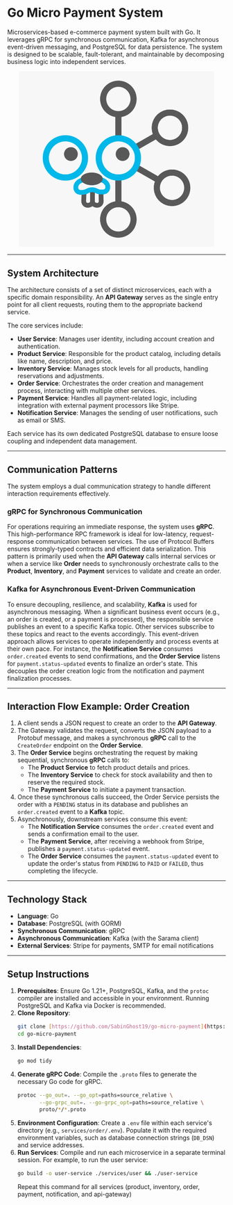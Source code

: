 # Go Micro Payment System

 Microservices-based e-commerce payment system built with Go. It leverages gRPC for synchronous communication, Kafka for asynchronous event-driven messaging, and PostgreSQL for data persistence. The system is designed to be scalable, fault-tolerant, and maintainable by decomposing business logic into independent services.

<p align="center">
    <img src="./docs/assets/wall.webp" alt="wall" width="450">
</p>

---

## System Architecture

The architecture consists of a set of distinct microservices, each with a specific domain responsibility. An **API Gateway** serves as the single entry point for all client requests, routing them to the appropriate backend service.

The core services include:
* **User Service**: Manages user identity, including account creation and authentication.
* **Product Service**: Responsible for the product catalog, including details like name, description, and price.
* **Inventory Service**: Manages stock levels for all products, handling reservations and adjustments.
* **Order Service**: Orchestrates the order creation and management process, interacting with multiple other services.
* **Payment Service**: Handles all payment-related logic, including integration with external payment processors like Stripe.
* **Notification Service**: Manages the sending of user notifications, such as email or SMS.

Each service has its own dedicated PostgreSQL database to ensure loose coupling and independent data management.

---

## Communication Patterns

The system employs a dual communication strategy to handle different interaction requirements effectively.

### gRPC for Synchronous Communication
For operations requiring an immediate response, the system uses **gRPC**. This high-performance RPC framework is ideal for low-latency, request-response communication between services. The use of Protocol Buffers ensures strongly-typed contracts and efficient data serialization. This pattern is primarily used when the **API Gateway** calls internal services or when a service like **Order** needs to synchronously orchestrate calls to the **Product**, **Inventory**, and **Payment** services to validate and create an order.

### Kafka for Asynchronous Event-Driven Communication
To ensure decoupling, resilience, and scalability, **Kafka** is used for asynchronous messaging. When a significant business event occurs (e.g., an order is created, or a payment is processed), the responsible service publishes an event to a specific Kafka topic. Other services subscribe to these topics and react to the events accordingly. This event-driven approach allows services to operate independently and process events at their own pace. For instance, the **Notification Service** consumes `order.created` events to send confirmations, and the **Order Service** listens for `payment.status-updated` events to finalize an order's state. This decouples the order creation logic from the notification and payment finalization processes.

---

## Interaction Flow Example: Order Creation

1.  A client sends a JSON request to create an order to the **API Gateway**.
2.  The Gateway validates the request, converts the JSON payload to a Protobuf message, and makes a synchronous **gRPC** call to the `CreateOrder` endpoint on the **Order Service**.
3.  The **Order Service** begins orchestrating the request by making sequential, synchronous **gRPC** calls to:
    * The **Product Service** to fetch product details and prices.
    * The **Inventory Service** to check for stock availability and then to reserve the required stock.
    * The **Payment Service** to initiate a payment transaction.
4.  Once these synchronous calls succeed, the Order Service persists the order with a `PENDING` status in its database and publishes an `order.created` event to a **Kafka** topic.
5.  Asynchronously, downstream services consume this event:
    * The **Notification Service** consumes the `order.created` event and sends a confirmation email to the user.
    * The **Payment Service**, after receiving a webhook from Stripe, publishes a `payment.status-updated` event.
    * The **Order Service** consumes the `payment.status-updated` event to update the order's status from `PENDING` to `PAID` or `FAILED`, thus completing the lifecycle.

---

## Technology Stack

* **Language**: Go
* **Database**: PostgreSQL (with GORM)
* **Synchronous Communication**: gRPC
* **Asynchronous Communication**: Kafka (with the Sarama client)
* **External Services**: Stripe for payments, SMTP for email notifications

---

## Setup Instructions

1.  **Prerequisites**: Ensure Go 1.21+, PostgreSQL, Kafka, and the `protoc` compiler are installed and accessible in your environment. Running PostgreSQL and Kafka via Docker is recommended.
2.  **Clone Repository**:
    ```bash
    git clone [https://github.com/SabinGhost19/go-micro-payment](https://github.com/SabinGhost19/go-micro-payment)
    cd go-micro-payment
    ```
3.  **Install Dependencies**:
    ```bash
    go mod tidy
    ```
4.  **Generate gRPC Code**: Compile the `.proto` files to generate the necessary Go code for gRPC.
    ```bash
    protoc --go_out=. --go_opt=paths=source_relative \
           --go-grpc_out=. --go-grpc_opt=paths=source_relative \
           proto/*/*.proto
    ```
5.  **Environment Configuration**: Create a `.env` file within each service's directory (e.g., `services/order/.env`). Populate it with the required environment variables, such as database connection strings (`DB_DSN`) and service addresses.
6.  **Run Services**: Compile and run each microservice in a separate terminal session. For example, to run the user service:
    ```bash
    go build -o user-service ./services/user && ./user-service
    ```
    Repeat this command for all services (product, inventory, order, payment, notification, and api-gateway)




